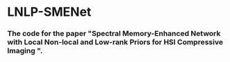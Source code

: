 # LNLP-SMENet
### The code for the paper "Spectral Memory-Enhanced Network with Local Non-local and Low-rank Priors for HSI Compressive Imaging ".
